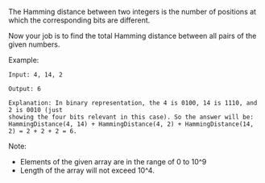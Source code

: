 The Hamming distance between two integers is the number of positions at which the corresponding bits are different.

Now your job is to find the total Hamming distance between all pairs of the given numbers.

Example:

~~~
Input: 4, 14, 2

Output: 6

Explanation: In binary representation, the 4 is 0100, 14 is 1110, and 2 is 0010 (just
showing the four bits relevant in this case). So the answer will be:
HammingDistance(4, 14) + HammingDistance(4, 2) + HammingDistance(14, 2) = 2 + 2 + 2 = 6.
~~~

Note:

* Elements of the given array are in the range of 0 to 10^9
* Length of the array will not exceed 10^4.
